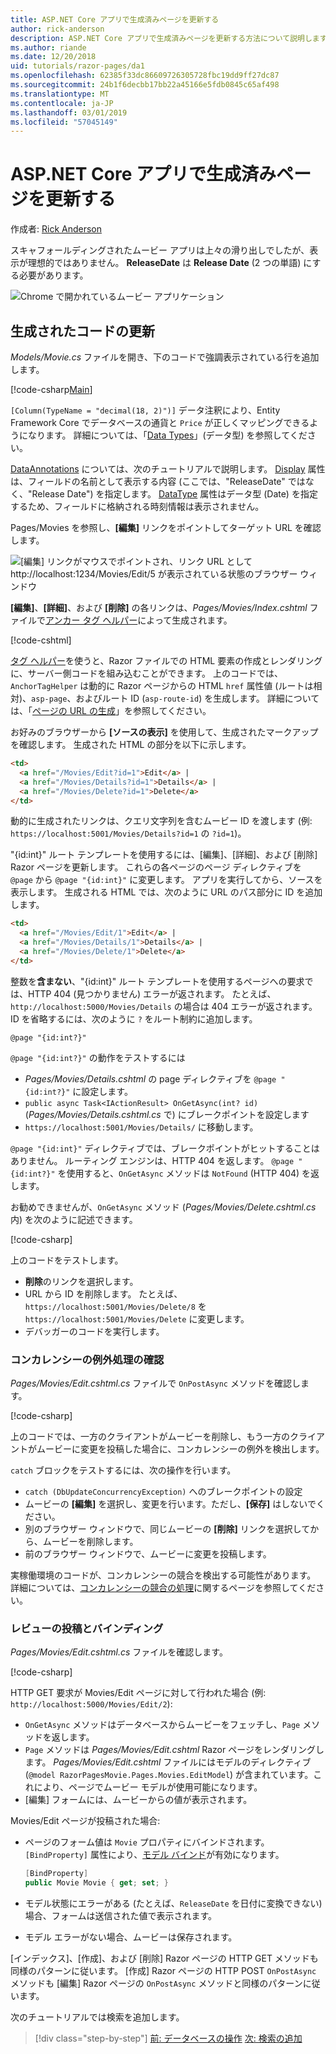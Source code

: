 ```yaml
---
title: ASP.NET Core アプリで生成済みページを更新する
author: rick-anderson
description: ASP.NET Core アプリで生成済みページを更新する方法について説明します。
ms.author: riande
ms.date: 12/20/2018
uid: tutorials/razor-pages/da1
ms.openlocfilehash: 62385f33dc86609726305728fbc19dd9ff27dc87
ms.sourcegitcommit: 24b1f6decbb17bb22a45166e5fdb0845c65af498
ms.translationtype: MT
ms.contentlocale: ja-JP
ms.lasthandoff: 03/01/2019
ms.locfileid: "57045149"
---
```

# <a name="update-the-generated-pages-in-an-aspnet-core-app"></a>ASP.NET Core アプリで生成済みページを更新する

作成者: [Rick Anderson](https://twitter.com/RickAndMSFT)

スキャフォールディングされたムービー アプリは上々の滑り出しでしたが、表示が理想的ではありません。 **ReleaseDate** は **Release Date** (2 つの単語) にする必要があります。

![Chrome で開かれているムービー アプリケーション](sql/_static/m55.png)

## <a name="update-the-generated-code"></a>生成されたコードの更新

*Models/Movie.cs* ファイルを開き、下のコードで強調表示されている行を追加します。

[!code-csharp[Main](~/tutorials/razor-pages/razor-pages-start/sample/RazorPagesMovie22/Models/MovieDateFixed.cs?name=snippet_1&highlight=12,17)]

`[Column(TypeName = "decimal(18, 2)")]` データ注釈により、Entity Framework Core でデータベースの通貨と `Price` が正しくマッピングできるようになります。 詳細については、「[Data Types](/ef/core/modeling/relational/data-types)」(データ型) を参照してください。

[DataAnnotations](/aspnet/mvc/overview/older-versions/mvc-music-store/mvc-music-store-part-6) については、次のチュートリアルで説明します。 [Display](/dotnet/api/microsoft.aspnetcore.mvc.modelbinding.metadata.displaymetadata) 属性は、フィールドの名前として表示する内容 (ここでは、"ReleaseDate" ではなく、"Release Date") を指定します。 [DataType](/dotnet/api/microsoft.aspnetcore.mvc.dataannotations.internal.datatypeattributeadapter) 属性はデータ型 (Date) を指定するため、フィールドに格納される時刻情報は表示されません。

Pages/Movies を参照し、**[編集]** リンクをポイントしてターゲット URL を確認します。

![[編集] リンクがマウスでポイントされ、リンク URL として http://localhost:1234/Movies/Edit/5 が表示されている状態のブラウザー ウィンドウ](~/tutorials/razor-pages/da1/edit7.png)

**[編集]**、**[詳細]**、および **[削除]** の各リンクは、*Pages/Movies/Index.cshtml* ファイルで[アンカー タグ ヘルパー](xref:mvc/views/tag-helpers/builtin-th/anchor-tag-helper)によって生成されます。

[!code-cshtml[](~/tutorials/razor-pages/razor-pages-start/snapshot_sample/RazorPagesMovie/Pages/Movies/Index.cshtml?highlight=16-18&range=32-)]

[タグ ヘルパー](xref:mvc/views/tag-helpers/intro)を使うと、Razor ファイルでの HTML 要素の作成とレンダリングに、サーバー側コードを組み込むことができます。 上のコードでは、`AnchorTagHelper` は動的に Razor ページからの HTML `href` 属性値 (ルートは相対)、`asp-page`、およびルート ID (`asp-route-id`) を生成します。 詳細については、「[ページの URL の生成](xref:razor-pages/index#url-generation-for-pages)」を参照してください。

お好みのブラウザーから **[ソースの表示]** を使用して、生成されたマークアップを確認します。 生成された HTML の部分を以下に示します。

```html
<td>
  <a href="/Movies/Edit?id=1">Edit</a> |
  <a href="/Movies/Details?id=1">Details</a> |
  <a href="/Movies/Delete?id=1">Delete</a>
</td>
```

動的に生成されたリンクは、クエリ文字列を含むムービー ID を渡します (例: `https://localhost:5001/Movies/Details?id=1` の `?id=1`)。

"{id:int}" ルート テンプレートを使用するには、[編集]、[詳細]、および [削除] Razor ページを更新します。 これらの各ページのページ ディレクティブを `@page` から `@page "{id:int}"` に変更します。 アプリを実行してから、ソースを表示します。 生成される HTML では、次のように URL のパス部分に ID を追加します。

```html
<td>
  <a href="/Movies/Edit/1">Edit</a> |
  <a href="/Movies/Details/1">Details</a> |
  <a href="/Movies/Delete/1">Delete</a>
</td>
```

整数を**含まない**、"{id:int}" ルート テンプレートを使用するページへの要求では、HTTP 404 (見つかりません) エラーが返されます。 たとえば、`http://localhost:5000/Movies/Details` の場合は 404 エラーが返されます。 ID を省略するには、次のように `?` をルート制約に追加します。

 ```cshtml
@page "{id:int?}"
```

`@page "{id:int?}"` の動作をテストするには

* *Pages/Movies/Details.cshtml* の page ディレクティブを `@page "{id:int?}"` に設定します。
* `public async Task<IActionResult> OnGetAsync(int? id)` (*Pages/Movies/Details.cshtml.cs* で) にブレークポイントを設定します
* `https://localhost:5001/Movies/Details/` に移動します。

`@page "{id:int}"` ディレクティブでは、ブレークポイントがヒットすることはありません。 ルーティング エンジンは、HTTP 404 を返します。 `@page "{id:int?}"` を使用すると、`OnGetAsync` メソッドは `NotFound` (HTTP 404) を返します。

お勧めできませんが、`OnGetAsync` メソッド (*Pages/Movies/Delete.cshtml.cs* 内) を次のように記述できます。

[!code-csharp[](~/tutorials/razor-pages/razor-pages-start/sample/RazorPagesMovie22/Pages/Movies/Delete.cshtml.cs?name=snippet)]

上のコードをテストします。

* **削除**のリンクを選択します。
* URL から ID を削除します。 たとえば、`https://localhost:5001/Movies/Delete/8` を `https://localhost:5001/Movies/Delete` に変更します。
* デバッガーのコードを実行します。

### <a name="review-concurrency-exception-handling"></a>コンカレンシーの例外処理の確認

*Pages/Movies/Edit.cshtml.cs* ファイルで `OnPostAsync` メソッドを確認します。

[!code-csharp[](~/tutorials/razor-pages/razor-pages-start/sample/RazorPagesMovie22/Pages/Movies/Edit.cshtml.cs?name=snippet)]

上のコードでは、一方のクライアントがムービーを削除し、もう一方のクライアントがムービーに変更を投稿した場合に、コンカレンシーの例外を検出します。

`catch` ブロックをテストするには、次の操作を行います。

* `catch (DbUpdateConcurrencyException)` へのブレークポイントの設定
* ムービーの **[編集]** を選択し、変更を行います。ただし、**[保存]** はしないでください。
* 別のブラウザー ウィンドウで、同じムービーの **[削除]** リンクを選択してから、ムービーを削除します。
* 前のブラウザー ウィンドウで、ムービーに変更を投稿します。

実稼働環境のコードが、コンカレンシーの競合を検出する可能性があります。 詳細については、[コンカレンシーの競合の処理](xref:data/ef-rp/concurrency)に関するページを参照してください。

### <a name="posting-and-binding-review"></a>レビューの投稿とバインディング

*Pages/Movies/Edit.cshtml.cs* ファイルを確認します。

[!code-csharp[](~/tutorials/razor-pages/razor-pages-start/snapshot_sample/RazorPagesMovie/Pages/Movies/Edit21.cshtml.cs?name=snippet2)]

HTTP GET 要求が Movies/Edit ページに対して行われた場合 (例: `http://localhost:5000/Movies/Edit/2`):

* `OnGetAsync` メソッドはデータベースからムービーをフェッチし、`Page` メソッドを返します。 
* `Page` メソッドは *Pages/Movies/Edit.cshtml* Razor ページをレンダリングします。 *Pages/Movies/Edit.cshtml* ファイルにはモデルのディレクティブ (`@model RazorPagesMovie.Pages.Movies.EditModel`) が含まれています。これにより、ページでムービー モデルが使用可能になります。
* [編集] フォームには、ムービーからの値が表示されます。

Movies/Edit ページが投稿された場合:

* ページのフォーム値は `Movie` プロパティにバインドされます。 `[BindProperty]` 属性により、[モデル バインド](xref:mvc/models/model-binding)が有効になります。

  ```csharp
  [BindProperty]
  public Movie Movie { get; set; }
  ```

* モデル状態にエラーがある (たとえば、`ReleaseDate` を日付に変換できない) 場合、フォームは送信された値で表示されます。
* モデル エラーがない場合、ムービーは保存されます。

[インデックス]、[作成]、および [削除] Razor ページの HTTP GET メソッドも同様のパターンに従います。 [作成] Razor ページの HTTP POST `OnPostAsync` メソッドも [編集] Razor ページの `OnPostAsync` メソッドと同様のパターンに従います。

次のチュートリアルでは検索を追加します。

> [!div class="step-by-step"]
> [前: データベースの操作](xref:tutorials/razor-pages/sql)
> [次: 検索の追加](xref:tutorials/razor-pages/search)
